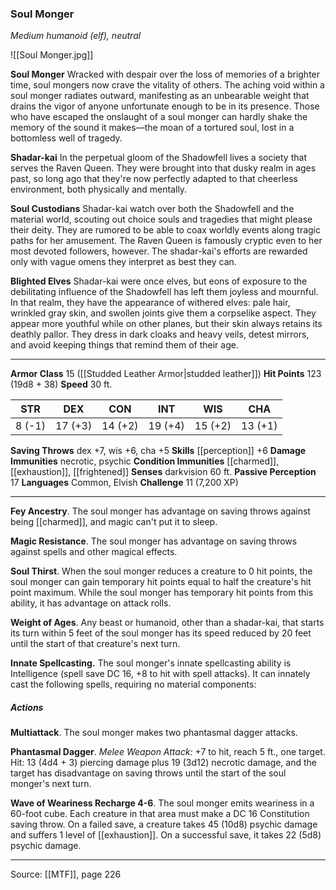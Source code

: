 ### Soul Monger
_Medium humanoid (elf), neutral_

![[Soul Monger.jpg]]

**Soul Monger** Wracked with despair over the loss of memories of a brighter time, soul mongers now crave the vitality of others. The aching void within a soul monger radiates outward, manifesting as an unbearable weight that drains the vigor of anyone unfortunate enough to be in its presence. Those who have escaped the onslaught of a soul monger can hardly shake the memory of the sound it makes—the moan of a tortured soul, lost in a bottomless well of tragedy.


**Shadar-kai** In the perpetual gloom of the Shadowfell lives a society that serves the Raven Queen. They were brought into that dusky realm in ages past, so long ago that they're now perfectly adapted to that cheerless environment, both physically and mentally.


**Soul Custodians** Shadar-kai watch over both the Shadowfell and the material world, scouting out choice souls and tragedies that might please their deity. They are rumored to be able to coax worldly events along tragic paths for her amusement. The Raven Queen is famously cryptic even to her most devoted followers, however. The shadar-kai's efforts are rewarded only with vague omens they interpret as best they can.


**Blighted Elves** Shadar-kai were once elves, but eons of exposure to the debilitating influence of the Shadowfell has left them joyless and mournful. In that realm, they have the appearance of withered elves: pale hair, wrinkled gray skin, and swollen joints give them a corpselike aspect. They appear more youthful while on other planes, but their skin always retains its deathly pallor. They dress in dark cloaks and heavy veils, detest mirrors, and avoid keeping things that remind them of their age.






---

**Armor Class** 15 ([[Studded Leather Armor|studded leather]])
**Hit Points** 123 (19d8 + 38)
**Speed** 30 ft.

| STR     | DEX     | CON     | INT     | WIS     | CHA     |
|---------|---------|---------|---------|---------|---------|
| 8 (-1) | 17 (+3) | 14 (+2) | 19 (+4) | 15 (+2) | 13 (+1) |

**Saving Throws** dex +7, wis +6, cha +5
**Skills** [[perception]] +6
**Damage Immunities** necrotic, psychic
**Condition Immunities** [[charmed]], [[exhaustion]], [[frightened]]
**Senses** darkvision 60 ft.
**Passive Perception** 17
**Languages** Common, Elvish
**Challenge** 11 (7,200 XP)

---

**Fey Ancestry**. The soul monger has advantage on saving throws against being [[charmed]], and magic can't put it to sleep.

**Magic Resistance**. The soul monger has advantage on saving throws against spells and other magical effects.

**Soul Thirst**. When the soul monger reduces a creature to 0 hit points, the soul monger can gain temporary hit points equal to half the creature's hit point maximum. While the soul monger has temporary hit points from this ability, it has advantage on attack rolls.

**Weight of Ages**. Any beast or humanoid, other than a shadar-kai, that starts its turn within 5 feet of the soul monger has its speed reduced by 20 feet until the start of that creature's next turn.

**Innate Spellcasting.** The soul monger's innate spellcasting ability is Intelligence (spell save DC 16, +8 to hit with spell attacks). It can innately cast the following spells, requiring no material components:

##### Actions
**Multiattack**. The soul monger makes two phantasmal dagger attacks.

**Phantasmal Dagger**. _Melee Weapon Attack:_ +7 to hit, reach 5 ft., one target. Hit: 13 (4d4 + 3) piercing damage plus 19 (3d12) necrotic damage, and the target has disadvantage on saving throws until the start of the soul monger's next turn.

**Wave of Weariness Recharge 4-6**. The soul monger emits weariness in a 60-foot cube. Each creature in that area must make a DC 16 Constitution saving throw. On a failed save, a creature takes 45 (10d8) psychic damage and suffers 1 level of [[exhaustion]]. On a successful save, it takes 22 (5d8) psychic damage.


---

Source: [[MTF]], page 226